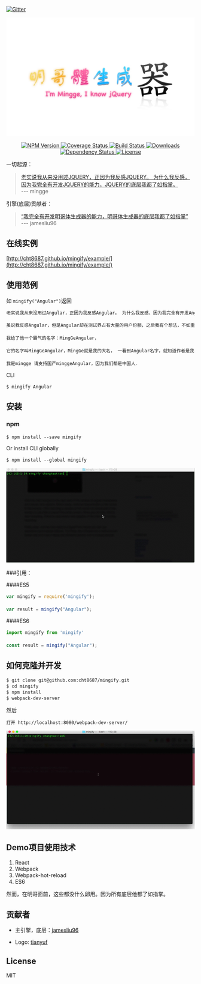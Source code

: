 [![Gitter](https://badges.gitter.im/Join%20Chat.svg)](https://gitter.im/cht8687/help)

![mingify](src/example/logo.jpg)

<p align="center">
  <a href="https://www.npmjs.com/package/mingify">
    <img src="https://img.shields.io/npm/v/mingify.svg?style=flat-square"
         alt="NPM Version">
  </a>

 <a href="https://coveralls.io/github/cht8687/mingify?branch=master">
    <img src="https://coveralls.io/repos/cht8687/mingify/badge.svg?branch=master&service=github" alt="Coverage Status" />
 </a>

  <a href="https://travis-ci.org/cht8687/mingify">
    <img src="https://img.shields.io/travis/cht8687/mingify.svg?style=flat-square"
         alt="Build Status">
  </a>

  <a href="https://npmjs.org/package/mingify">
    <img src="http://img.shields.io/npm/dm/mingify.svg?style=flat-square"
         alt="Downloads">
  </a>

  <a href="https://david-dm.org/cht8687/mingify.svg">
    <img src="https://david-dm.org/cht8687/mingify.svg?style=flat-square"
         alt="Dependency Status">
  </a>

  <a href="https://github.com/cht8687/mingify/blob/master/LICENSE">
    <img src="https://img.shields.io/npm/l/mingify.svg?style=flat-square"
         alt="License">
  </a>
</p>

<p align="center"><big>

</big></p>


一切起源：

>[老实说我从来没用过JQUERY，正因为我反感JQUERY。 为什么我反感，因为我完全有开发JQUERY的能力，JQUERY的底层我都了如指掌。](https://github.com/drduan/minggeJS)  
>--- mingge

引擎(底层)贡献者：

>[“我完全有开发明哥体生成器的能力，明哥体生成器的底层我都了如指掌”](https://github.com/drduan/minggeJS/issues/148)  
> --- jamesliu96

## 在线实例

[http://cht8687.github.io/mingify/example/](http://cht8687.github.io/mingify/example/)

## 使用范例

如 `mingify("Angular")`返回

```js
老实说我从来没用过Angular，正因为我反感Angular。 为什么我反感，因为我完全有开发Angular的能力，Angular的底层我都了如指掌。

虽说我反感Angular，但是Angular却在测试界占有大量的用户份额，之后我有个想法，不如重新开发一个属于自己思想，自己架构的Angular。

我给了他一个霸气的名字：MingGeAngular，

它的名字叫MingGeAngular，MingGe就是我的大名， 一看到Angular名字，就知道作者是我，知道它是国产的，让别人知道国产Angular一样做得很出色，出众

我是mingge 请支持国产minggeAngular，因为我们都是中国人.
```

CLI

```
$ mingify Angular
```

## 安装

### npm

```
$ npm install --save mingify
```

Or install CLI globally

```
$ npm install --global mingify
```

![mingify](cli.gif)

###引用：

####ES5

```js
var mingify = require('mingify');

var result = mingify("Angular");
```

####ES6

```js
import mingify from 'mingify'

const result = mingify("Angular");
```

## 如何克隆并开发

```
$ git clone git@github.com:cht8687/mingify.git
$ cd mingify
$ npm install
$ webpack-dev-server
```

然后

```
打开 http://localhost:8080/webpack-dev-server/
```
![mingify](dev.gif)

## Demo项目使用技术

1. React
2. Webpack
3. Webpack-hot-reload
4. ES6

然而，在明哥面前，这些都没什么卵用。因为所有底层他都了如指掌。

## 贡献者

* 主引擎，底层：[jamesliu96](https://github.com/jamesliu96)

* Logo: [tianyuf](https://github.com/tianyuf)

## License

MIT
